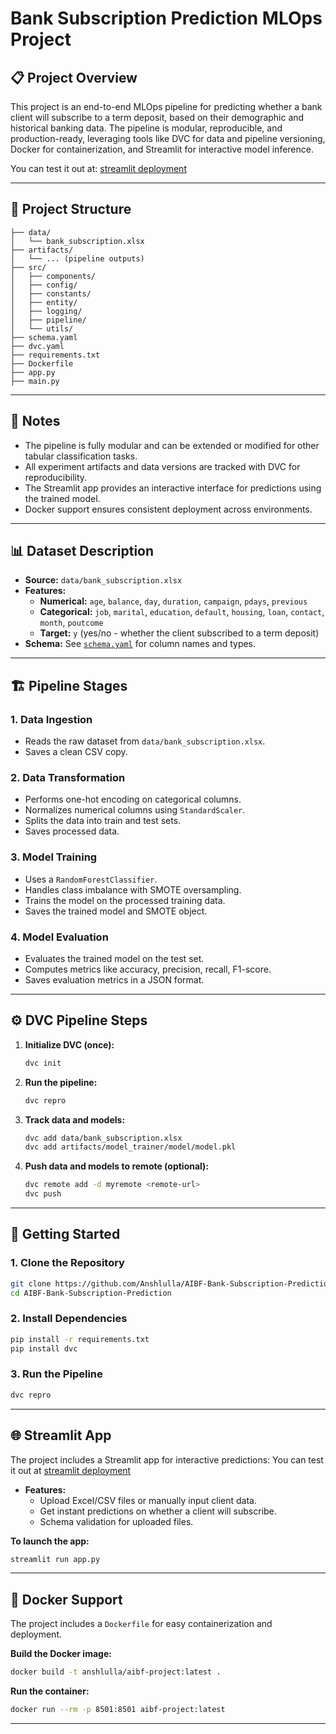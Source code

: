 # Bank Subscription Prediction MLOps Project

## 📋 Project Overview

This project is an end-to-end MLOps pipeline for predicting whether a bank client will subscribe to a term deposit, based on their demographic and historical banking data. The pipeline is modular, reproducible, and production-ready, leveraging tools like DVC for data and pipeline versioning, Docker for containerization, and Streamlit for interactive model inference.

You can test it out at: [streamlit deployment](https://ai-bank-subscription-prediction.streamlit.app/)

---

## 📁 Project Structure

```
├── data/
│   └── bank_subscription.xlsx
├── artifacts/
│   └── ... (pipeline outputs)
├── src/
│   ├── components/
│   ├── config/
│   ├── constants/
│   ├── entity/
│   ├── logging/
│   ├── pipeline/
│   └── utils/
├── schema.yaml
├── dvc.yaml
├── requirements.txt
├── Dockerfile
├── app.py
├── main.py
```

---

## 📝 Notes

- The pipeline is fully modular and can be extended or modified for other tabular classification tasks.
- All experiment artifacts and data versions are tracked with DVC for reproducibility.
- The Streamlit app provides an interactive interface for predictions using the trained model.
- Docker support ensures consistent deployment across environments.

---

## 📊 Dataset Description

- **Source:** `data/bank_subscription.xlsx`
- **Features:**
  - **Numerical:** `age`, `balance`, `day`, `duration`, `campaign`, `pdays`, `previous`
  - **Categorical:** `job`, `marital`, `education`, `default`, `housing`, `loan`, `contact`, `month`, `poutcome`
  - **Target:** `y` (yes/no - whether the client subscribed to a term deposit)
- **Schema:** See [`schema.yaml`](schema.yaml) for column names and types.

---

## 🏗️ Pipeline Stages

### 1. Data Ingestion
- Reads the raw dataset from `data/bank_subscription.xlsx`.
- Saves a clean CSV copy.

### 2. Data Transformation
- Performs one-hot encoding on categorical columns.
- Normalizes numerical columns using `StandardScaler`.
- Splits the data into train and test sets.
- Saves processed data.

### 3. Model Training
- Uses a `RandomForestClassifier`.
- Handles class imbalance with SMOTE oversampling.
- Trains the model on the processed training data.
- Saves the trained model and SMOTE object.

### 4. Model Evaluation
- Evaluates the trained model on the test set.
- Computes metrics like accuracy, precision, recall, F1-score.
- Saves evaluation metrics in a JSON format.

---

## ⚙️ DVC Pipeline Steps

1. **Initialize DVC (once):**
   ```bash
   dvc init
   ```

2. **Run the pipeline:**
   ```bash
   dvc repro
   ```

3. **Track data and models:**
   ```bash
   dvc add data/bank_subscription.xlsx
   dvc add artifacts/model_trainer/model/model.pkl
   ```

4. **Push data and models to remote (optional):**
   ```bash
   dvc remote add -d myremote <remote-url>
   dvc push
   ```

---

## 🚀 Getting Started

### 1. Clone the Repository

```bash
git clone https://github.com/Anshlulla/AIBF-Bank-Subscription-Prediction
cd AIBF-Bank-Subscription-Prediction
```

### 2. Install Dependencies

```bash
pip install -r requirements.txt
pip install dvc
```

### 3. Run the Pipeline

```bash
dvc repro
```

---

## 🌐 Streamlit App

The project includes a Streamlit app for interactive predictions:
You can test it out at [streamlit deployment](https://ai-bank-subscription-prediction.streamlit.app/)

- **Features:**
  - Upload Excel/CSV files or manually input client data.
  - Get instant predictions on whether a client will subscribe.
  - Schema validation for uploaded files.

**To launch the app:**
```bash
streamlit run app.py
```

---

## 🐳 Docker Support

The project includes a `Dockerfile` for easy containerization and deployment.

**Build the Docker image:**
```bash
docker build -t anshlulla/aibf-project:latest .
```

**Run the container:**
```bash
docker run --rm -p 8501:8501 aibf-project:latest
```

---